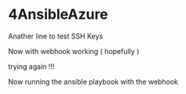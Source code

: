 # 4AnsibleAzure
Anather line to test SSH Keys


Now with webhook working ( hopefully )

trying again !!!

Now running the ansible playbook with the webhook

